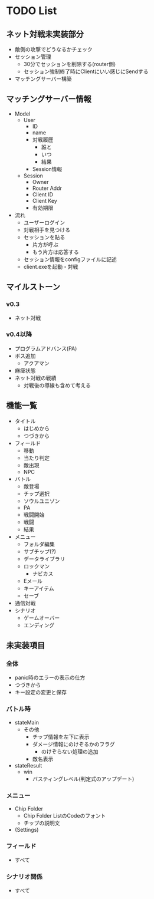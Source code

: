 # TODO List

## ネット対戦未実装部分

- 敵側の攻撃でどうなるかチェック
- セッション管理
  - 30分でセッションを削除する(router側)
  - セッション強制終了時にClientにいい感じにSendする
- マッチングサーバー構築

## マッチングサーバー情報

- Model
  - User
    - ID
    - name
    - 対戦履歴
      - 誰と
      - いつ
      - 結果
    - Session情報
  - Session
    - Owner
    - Router Addr
    - Client ID
    - Client Key
    - 有効期限
- 流れ
  - ユーザーログイン
  - 対戦相手を見つける
  - セッションを貼る
    - 片方が呼ぶ
    - もう片方は応答する
  - セッション情報をconfigファイルに記述
  - client.exeを起動・対戦

## マイルストーン

### v0.3

- ネット対戦

### v0.4以降

- プログラムアドバンス(PA)
- ボス追加
  - アクアマン
- 麻痺状態
- ネット対戦の戦績
  - 対戦後の導線も含めて考える

## 機能一覧

- タイトル
  - はじめから
  - つづきから
- フィールド
  - 移動
  - 当たり判定
  - 敵出現
  - NPC
- バトル
  - 敵登場
  - チップ選択
  - ソウルユニゾン
  - PA
  - 戦闘開始
  - 戦闘
  - 結果
- メニュー
  - フォルダ編集
  - サブチップ(?)
  - データライブラリ
  - ロックマン
    - ナビカス
  - Eメール
  - キーアイテム
  - セーブ
- 通信対戦
- シナリオ
  - ゲームオーバー
  - エンディング

## 未実装項目

### 全体

- panic時のエラーの表示の仕方
- つづきから
- キー設定の変更と保存

### バトル時

- stateMain
  - その他
    - チップ情報を左下に表示
    - ダメージ情報にのけぞるかのフラグ
      - のけぞらない処理の追加
    - 敵名表示
- stateResult
  - win
    - バスティングレベル(判定式のアップデート)

### メニュー

- Chip Folder
  - Chip Folder ListのCodeのフォント
  - チップの説明文
- (Settings)

### フィールド

- すべて

### シナリオ関係

- すべて
